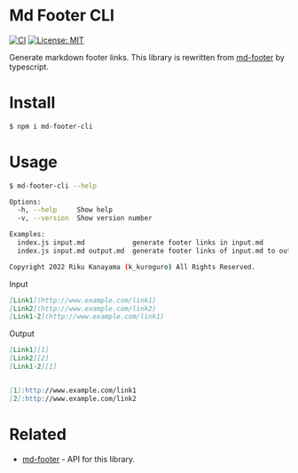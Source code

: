 # Md Footer CLI

[![CI][1]][2]
[![License: MIT][3]][4]

Generate markdown footer links.
This library is rewritten from [md-footer][5] by typescript.

# Install

```sh
$ npm i md-footer-cli
```

# Usage

```sh
$ md-footer-cli --help

Options:
  -h, --help     Show help                                             [boolean]
  -v, --version  Show version number                                   [boolean]

Examples:
  index.js input.md            generate footer links in input.md
  index.js input.md output.md  generate footer links of input.md to output.md

Copyright 2022 Riku Kanayama (k_kuroguro) All Rights Reserved.
```

Input
```markdown
[Link1](http://www.example.com/link1)
[Link2](http://www.example.com/link2)
[Link1-2](http://www.example.com/link1)
```

Output
```markdown
[Link1][1]
[Link2][2]
[Link1-2][1]


[1]:http://www.example.com/link1
[2]:http://www.example.com/link2
```

# Related

 - [md-footer][6] - API for this library.


[1]:https://github.com/k-kuroguro/md-footer-cli/actions/workflows/main.yaml/badge.svg
[2]:https://github.com/k-kuroguro/md-footer-cli/actions/workflows/main.yaml
[3]:https://img.shields.io/badge/License-MIT-yellow.svg
[4]:https://opensource.org/licenses/MIT
[5]:https://github.com/sayanarijit/md-footer
[6]:https://www.npmjs.com/package/md-footer
